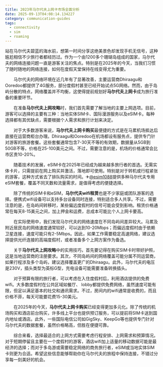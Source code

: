 ```yaml
---
title: 2023年马尔代夫上网卡市场全面分析
date: 2025-09-13T04:08:14.134227
category: communication-guides
tags:
  - connectivity
  - sim
  - roaming
---
```


站在马尔代夫碧蓝的海水前，想第一时间分享这绝美景色却发现手机无信号，这种尴尬相信不少旅行者都经历过。作为一个由1200多个珊瑚岛组成的国家，马尔代夫的网络连接问题一直是游客关注的焦点。特别是在2025年的今天，当我们习惯了随时随地的网络连接，如何在度假天堂保持在线变得尤为重要。

　　马尔代夫的网络环境在近几年有了显著改善，主要运营商Dhiraagu和Ooredoo都提供了4G服务，部分度假村甚至已经开始试点5G网络。然而，由于岛屿分散的特点，网络覆盖并不均衡，这使得提前规划好**马尔代夫上网卡**成为旅行准备的重要环节。

　　在准备**马尔代夫上网攻略**时，我们首先需要了解当地的主要上网选项。目前，游客可以选择的主要有三种：当地实体SIM卡、国际漫游服务以及eSIM卡。每种选择都有其优缺点，需要根据个人需求和旅行计划来决定。

　　对于大多数游客来说，**马尔代夫上网卡购买**最便捷的方式是在马累机场抵达后直接在运营商柜台办理。Dhiraagu和Ooredoo在机场都设有服务点，提供专门针对游客的旅游套餐。这些套餐通常包含7-30天不等的有效期，数据量从5GB到50GB不等，价格在25-100美元之间。不过，需要注意的是，机场的价格通常会比市区贵10-20%。

　　随着技术的发展，eSIM卡在2025年已经成为越来越多旅行者的首选。无需实体卡片，只需提前在网上购买并激活，落地即可使用。特别是对于转机或行程紧张的游客，这种方式省去了排队购买的时间。✈[@esim1088](https://t.me/s/esim1088)提供多种马尔代夫专用eSIM套餐，覆盖不同天数和流量需求，是值得考虑的便捷选择。

　　除了传统的SIM卡和eSIM，**马尔代夫wifi租赁**也是不少家庭或团队游客的选择。便携式wifi设备可以支持多台设备同时连接，特别适合多人共享。不过，需要注意的是，在岛屿间转移时，某些偏远度假村的信号可能会受到影响。租赁价格通常在每天8-15美元之间，加上押金和运费，总成本可能比个人上网卡要高。

　　在实际使用中，我们发现马尔代夫的网络速度在不同岛屿间差异较大。马累及附近居民岛的网络速度通常较好，可以达到10-20Mbps；而偏远度假村由于依赖卫星连接，速度可能只有2-5Mbps。因此，如果工作需要稳定高速网络，建议选择提供光纤连接的高端度假村，或者准备多个上网方案作为备选。

　　关于**马尔代夫上网攻略**中的实用技巧，首先要记得在购买SIM卡时带好护照，这是当地运营商的注册要求。其次，不同岛屿间的网络覆盖可能分属不同运营商，如果行程涉及多个岛屿，建议选择覆盖更广的Dhiraagu。此外，马尔代夫的电压是230V，插头类型为英标G型，充电设备可能需要准备转换插头。

　　对于预算有限的旅行者，可以考虑在入住度假村后，利用酒店提供的免费wifi。大多数度假村在公共区域如餐厅、 lobby都提供免费网络，虽然速度可能有限，但足以满足基本的社交和通讯需求。不过，房间内的wifi通常是收费的，而且价格不菲，每天可能要花费15-30美元。

　　在2025年的今天，**马尔代夫上网卡购买**已经变得更加多元化。除了传统的机场购买和酒店前台购买，许多线上平台也提供预订服务，可以提前将SIM卡送到国内地址或酒店。此外，一些国际电信公司如GigSky、KeepGo等也提供专门针对马尔代夫的数据套餐，虽然价格略高，但胜在便捷可靠。

　　综合来看，选择最适合的上网方式需要考虑行程安排、上网需求和预算情况。对于短期停留且主要在一个度假村的游客，酒店wifi加上适量的移动数据可能是最经济的选择；而对于多岛游或需要稳定网络的商务旅行者，eSIM或当地实体SIM卡则更为合适。希望这些信息能够帮助你在马尔代夫的旅程中保持连接，不错过分享每一刻美好的机会。